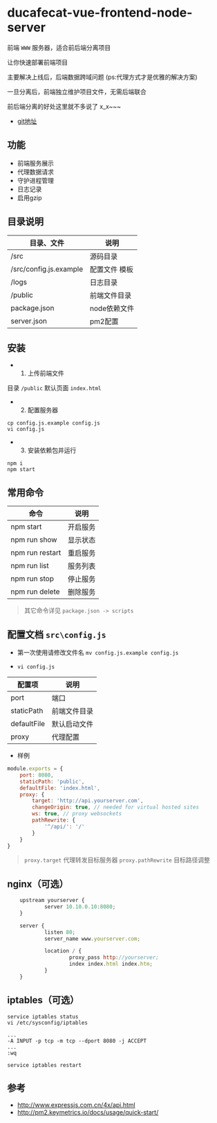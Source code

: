 # ducafecat-vue-frontend-node-server

前端 `WWW` 服务器，适合前后端分离项目

让你快速部署前端项目

主要解决上线后，后端数据跨域问题 (ps:代理方式才是优雅的解决方案)

一旦分离后，前端独立维护项目文件，无需后端联合

前后端分离的好处这里就不多说了 x_x~~~

- [git地址](https://github.com/ducafecat/ducafecat-vue-frontend-node-server)

## 功能

- 前端服务展示
- 代理数据请求
- 守护进程管理
- 日志记录
- 启用gzip

## 目录说明

目录、文件 | 说明
----|-----------
/src                        | 源码目录
/src/config.js.example      | 配置文件 模板
/logs                       | 日志目录
/public                     | 前端文件目录
package.json                | node依赖文件
server.json                 | pm2配置

## 安装

- 1. 上传前端文件

目录 `/public` 
默认页面 `index.html`

- 2. 配置服务器

```
cp config.js.example config.js
vi config.js
```

- 3. 安装依赖包并运行

```
npm i
npm start
```

## 常用命令

命令 | 说明
----|-----------
npm start       | 开启服务
npm run show    | 显示状态
npm run restart | 重启服务
npm run list    | 服务列表
npm run stop    | 停止服务
npm run delete  | 删除服务

> 其它命令详见 `package.json -> scripts`

## 配置文档 `src\config.js`

- 第一次使用请修改文件名 `mv config.js.example config.js`

- `vi config.js`

配置项 | 说明
-----|----------
port              | 端口
staticPath        | 前端文件目录
defaultFile       | 默认启动文件
proxy             | 代理配置

- 样例

```js
module.exports = {
    port: 8080,
    staticPath: 'public',
    defaultFile: 'index.html',
    proxy: {
        target: 'http://api.yourserver.com',
        changeOrigin: true, // needed for virtual hosted sites 
        ws: true, // proxy websockets 
        pathRewrite: {
            '^/api/': '/'
        }
    }
}
```

> `proxy.target` 代理转发目标服务器
> `proxy.pathRewrite` 目标路径调整

## nginx（可选）

```js
    upstream yourserver {
            server 10.10.0.10:8080;
    }

    server {
            listen 80;
            server_name www.yourserver.com;

            location / {
                    proxy_pass http://yourserver;
                    index index.html index.htm;
            }
    }
```

## iptables（可选）

```
service iptables status
vi /etc/sysconfig/iptables

...
-A INPUT -p tcp -m tcp --dport 8080 -j ACCEPT
...
:wq

service iptables restart
```

## 参考

- http://www.expressjs.com.cn/4x/api.html
- http://pm2.keymetrics.io/docs/usage/quick-start/
